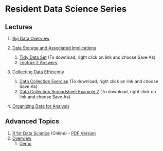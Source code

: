 Resident Data Science Series
================

Lectures
--------

1.  [Big Data Overview](https://bgulbis.github.io/Resident_Data_Science/lecture_01.html)
2.  [Data Storage and Associated Implications](https://bgulbis.github.io/Resident_Data_Science/lecture_02.html)
    1.  [Tidy Data Set](https://raw.githubusercontent.com/bgulbis/Resident_Data_Science/master/lecture_02_data_tidy.csv) (To download, right click on link and choose Save As)
    2.  [Lecture 2 Answers](https://bgulbis.github.io/Resident_Data_Science/lecture_02-notebook.nb.html)

3.  [Collecting Data Efficiently](https://bgulbis.github.io/Resident_Data_Science/lecture_03.html)
    1.  [Data Collection Exercise](https://github.com/bgulbis/Resident_Data_Science/blob/master/lecture_03_example_01_data_collection.xlsx) (To download, right click on link and choose Save As)
    2.  [Data Collection Spreadsheet Example 2](https://github.com/bgulbis/Resident_Data_Science/blob/master/lecture_03_example_02_data_collection.xlsx) (To download, right click on link and choose Save As)

4.  [Organizing Data for Analysis](https://bgulbis.github.io/Resident_Data_Science/lecture_04.html)

Advanced Topics
---------------

1.  [R for Data Science](http://r4ds.had.co.nz/) (Online) - [PDF Version](https://github.com/bgulbis/Resident_Data_Science/raw/master/R_for_Data_Science.pdf)
2.  [Overview](https://github.com/bgulbis/Resident_Data_Science/blob/master/advanced_01.md)
    1.  [Demo](https://github.com/bgulbis/Resident_Data_Science/blob/master/demo.md)
